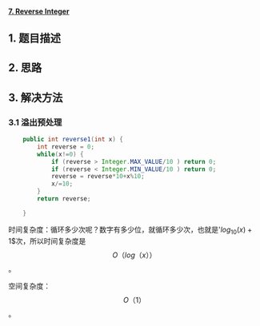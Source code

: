 #### [7. Reverse Integer](https://leetcode-cn.com/problems/reverse-integer/)

## 1. 题目描述

## 2. 思路

## 3. 解决方法

### 3.1 溢出预处理

```java
    public int reverse1(int x) {
        int reverse = 0;
        while(x!=0) {
            if (reverse > Integer.MAX_VALUE/10 ) return 0;
            if (reverse < Integer.MIN_VALUE/10 ) return 0;
            reverse = reverse*10+x%10;
            x/=10;
        }
        return reverse;

    }
```
时间复杂度：循环多少次呢？数字有多少位，就循环多少次，也就是'$log_{10}​(x)+1$$次，所以时间复杂度是 $$O（log（x））$$。

空间复杂度：$$O（1）$$。




